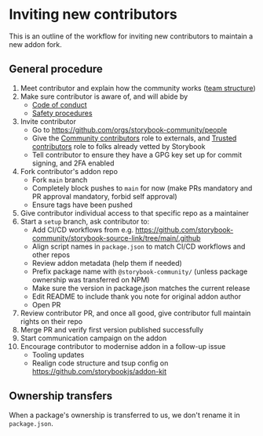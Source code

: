 # Inviting new contributors

This is an outline of the workflow for inviting new contributors to maintain a new addon fork.

## General procedure

1. Meet contributor and explain how the community works ([team structure](https://github.com/storybook-community/.github/blob/main/profile/CONTRIBUTE.md))
2. Make sure contributor is aware of, and will abide by
   * [Code of conduct](https://github.com/storybook-community/.github/blob/main/profile/CODE_OF_CONDUCT.md)
   * [Safety procedures](https://github.com/storybook-community/.github/blob/main/profile/SAFETY.md)
3. Invite contributor
   * Go to https://github.com/orgs/storybook-community/people
   * Give the [Community contributors](https://github.com/orgs/storybook-community/teams/community-contributors) role to externals, and [Trusted contributors](https://github.com/orgs/storybook-community/teams/trusted-contributors) role to folks already vetted by Storybook
   * Tell contributor to ensure they have a GPG key set up for commit signing, and 2FA enabled
4. Fork contributor's addon repo
   * Fork `main` branch
   * Completely block pushes to `main` for now (make PRs mandatory and PR approval mandatory, forbid self approval)
   * Ensure tags have been pushed
5. Give contributor individual access to that specific repo as a maintainer
6. Start a `setup` branch, ask contributor to:
   * Add CI/CD workflows from e.g. https://github.com/storybook-community/storybook-source-link/tree/main/.github
   * Align script names in `package.json` to match CI/CD workflows and other repos
   * Review addon metadata (help them if needed)
   * Prefix package name with `@storybook-community/` (unless package ownership was transferred on NPM)
   * Make sure the version in package.json matches the current release
   * Edit README to include thank you note for original addon author
   * Open PR
7. Review contributor PR, and once all good, give contributor full maintain rights on their repo
8. Merge PR and verify first version published successfully
9. Start communication campaign on the addon
10. Encourage contributor to modernise addon in a follow-up issue
    * Tooling updates
    * Realign code structure and tsup config on https://github.com/storybookjs/addon-kit
 
## Ownership transfers

When a package's ownership is transferred to us, we don't rename it in `package.json`.
